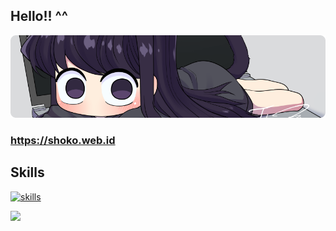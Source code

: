 ## Hello!! ^^

![komi](https://raw.githubusercontent.com/ryhazh/ryhazh/refs/heads/main/komii.png)

### https://shoko.web.id

## Skills
[![skills](https://skillicons.dev/icons?i=js,html,css,bootstrap,figma,laravel,php,tailwind,react,vue)](https://skillicons.dev)


<img src="http://github-profile-summary-cards.vercel.app/api/cards/profile-details?username=ryhazh&theme=github_dark" style="height: 300px"/>


